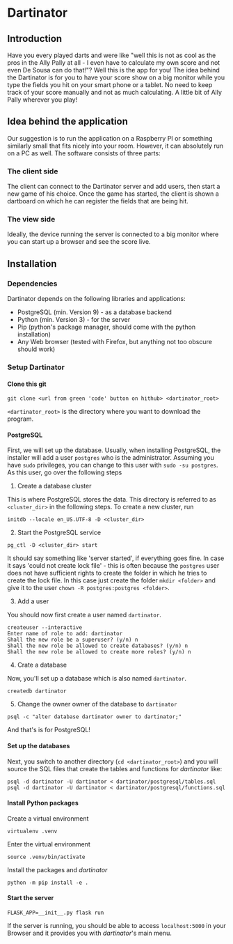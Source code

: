 # Dartinator

## Introduction

Have you every played darts and were like "well this is not as cool as the pros
in the Ally Pally at all - I even have to calculate my own score and not even
De Sousa can do that!"? Well this is the app for you! The idea behind the
Dartinator is for you to have your score show on a big monitor while you type
the fields you hit on your smart phone or a tablet. No need to keep track of
your score manually and not as much calculating. A little bit of Ally Pally
wherever you play!

## Idea behind the application

Our suggestion is to run the application on a Raspberry PI or something
similarly small that fits nicely into your room. However, it can absolutely run
on a PC as well. The software consists of three parts:

### The client side

The client can connect to the Dartinator server and add users, then start a new
game of his choice. Once the game has started, the client is shown a dartboard
on which he can register the fields that are being hit.

### The view side

Ideally, the device running the server is connected to a big monitor where you
can start up a browser and see the score live.

## Installation

### Dependencies

Dartinator depends on the following libraries and applications:

* PostgreSQL (min. Version 9) - as a database backend
* Python (min. Version 3) - for the server
* Pip (python's package manager, should come with the python installation)
* Any Web browser (tested with Firefox, but anything not too obscure should
  work)

### Setup Dartinator

#### Clone this git

```
git clone <url from green 'code' button on hithub> <dartinator_root>
```

`<dartinator_root>` is the directory where you want to download the program.

#### PostgreSQL

First, we will set up the database. Usually, when installing PostgreSQL, the
installer will add a user `postgres` who is the administrator. Assuming you
have `sudo` privileges, you can change to this user with `sudo -su postgres`.
As this user, go over the following steps

1. Create a database cluster

This is where PostgreSQL stores the data. This directory is referred to as
`<cluster_dir>` in the following steps. To create a new cluster, run

```
initdb --locale en_US.UTF-8 -D <cluster_dir>
```

2. Start the PostgreSQL service

```
pg_ctl -D <cluster_dir> start
```

It should say something like 'server started', if everything goes fine.
In case it says 'could not create lock file' - this is often because the
`postgres` user does not have sufficient rights to create the folder in which he
tries to create the lock file. In this case just create the folder `mkdir
<folder>` and give it to the user `chown -R postgres:postgres <folder>`.

3. Add a user

You should now first create a user named `dartinator`.

```
createuser --interactive
Enter name of role to add: dartinator
Shall the new role be a superuser? (y/n) n
Shall the new role be allowed to create databases? (y/n) n
Shall the new role be allowed to create more roles? (y/n) n
```

4. Crate a database

Now, you'll set up a database which is also named `dartinator`.

```
createdb dartinator
```

5. Change the owner owner of the database to `dartinator`

```
psql -c "alter database dartinator owner to dartinator;"
```

And that's is for PostgreSQL!

#### Set up the databases

Next, you switch to another directory (`cd <dartinator_root>`) and you will
source the SQL files that create the tables and functions for _dartinator_ like:

```
psql -d dartinator -U dartinator < dartinator/postgresql/tables.sql
psql -d dartinator -U dartinator < dartinator/postgresql/functions.sql
```

#### Install Python packages

Create a virtual environment

```
virtualenv .venv
```

Enter the virtual environment

```
source .venv/bin/activate
```

Install the packages and _dartinator_


```
python -m pip install -e .
```

#### Start the server

```
FLASK_APP=__init__.py flask run
```

If the server is running, you should be able to access `localhost:5000` in your
Browser and it provides you with _dartinator_'s main menu.
